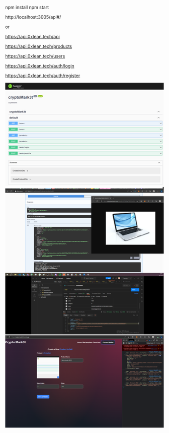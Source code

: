 npm install
npm start

http://localhost:3005/api#/

or

https://api.0xlean.tech/api

https://api.0xlean.tech/products

https://api.0xlean.tech/users

https://api.0xlean.tech/auth/login

https://api.0xlean.tech/auth/register



![Alt text](swagger.png)
![Alt text](fullProduct.png)
![Alt text](products.png)


